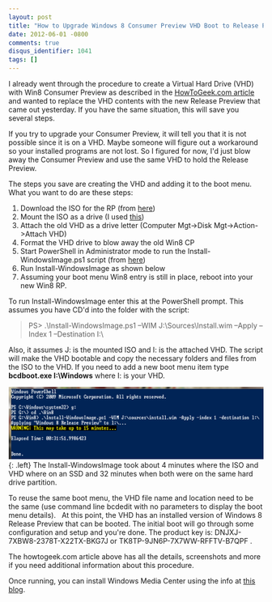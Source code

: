 ```yaml
---
layout: post
title: "How to Upgrade Windows 8 Consumer Preview VHD Boot to Release Preview"
date: 2012-06-01 -0800
comments: true
disqus_identifier: 1041
tags: []
---
```

I already went through the procedure to create a Virtual Hard Drive
(VHD) with Win8 Consumer Preview as described in the [HowToGeek.com
article](http://www.howtogeek.com/75286/how-to-dual-boot-windows-7-and-8-without-re-partitioning-using-vhd/)
and wanted to replace the VHD contents with the new Release Preview that
came out yesterday. If you have the same situation, this will save you
several steps.

If you try to upgrade your Consumer Preview, it will tell you that it is
not possible since it is on a VHD. Maybe someone will figure out a
workaround so your installed programs are not lost. So I figured for
now, I'd just blow away the Consumer Preview and use the same VHD to
hold the Release Preview.

The steps you save are creating the VHD and adding it to the boot menu.
What you want to do are these steps:

1.  Download the ISO for the RP (from
    [here](http://windows.microsoft.com/en-US/windows-8/iso))
2.  Mount the ISO as a drive (I used
    [this](http://www.slysoft.com/en/virtual-clonedrive.html))
3.  Attach the old VHD as a drive letter (Computer Mgt-\>Disk
    Mgt-\>Action-\>Attach VHD)
4.  Format the VHD drive to blow away the old Win8 CP
5.  Start PowerShell in Administrator mode to run
    the Install-WindowsImage.ps1 script (from
    [here](http://archive.msdn.microsoft.com/InstallWindowsImage/Release/ProjectReleases.aspx?ReleaseId=2662))
6.  Run Install-WindowsImage as shown below
7.  Assuming your boot menu Win8 entry is still in place, reboot into
    your new Win8 RP.

To run Install-WindowsImage enter this at the PowerShell prompt. This
assumes you have CD'd into the folder with the script:

> PS\> .\\Install-WindowsImage.ps1 –WIM J:\\Sources\\Install.wim –Apply
> –Index 1 –Destination I:\

 Also, it assumes J: is the mounted ISO and I: is the attached VHD. The
script will make the VHD bootable and copy the necessary folders and
files from the ISO to the VHD. If you need to add a new boot menu item
type **bcdboot.exe I:\\Windows** where I: is your VHD. 

![PowerShell running Install-WindowsImage](/images/blogs_webguild_com/PSInstWin8.png){: .left}
The Install-WindowsImage took about 4 minutes where the ISO and VHD
where on an SSD and 32 minutes when both were on the same hard drive
partition.

To reuse the same boot menu, the VHD file name and location need to be
the same (use command line bcdedit with no parameters to display the
boot menu details).
  
 At this point, the VHD has an installed version of Windows 8 Release
Preview that can be booted. The initial boot will go through some
configuration and setup and you're done. The product key is:
DNJXJ-7XBW8-2378T-X22TX-BKG7J or TK8TP-9JN6P-7X7WW-RFFTV-B7QPF .

The howtogeek.com article above has all the details, screenshots and
more if you need additional information about this procedure.

Once running, you can install Windows Media Center using the info at
[this blog](http://www.techspot.com/news/48847-media-center-yanked-from-windows-8-release-preview-heres-how-to-re-enable-it.html).
